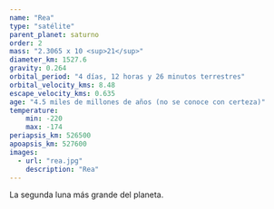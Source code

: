 ```yaml
---
name: "Rea"
type: "satélite"
parent_planet: saturno
order: 2
mass: "2.3065 x 10 <sup>21</sup>"
diameter_km: 1527.6
gravity: 0.264
orbital_period: "4 días, 12 horas y 26 minutos terrestres"
orbital_velocity_kms: 8.48
escape_velocity_kms: 0.635
age: "4.5 miles de millones de años (no se conoce con certeza)"
temperature:
    min: -220
    max: -174
periapsis_km: 526500
apoapsis_km: 527600
images:
  - url: "rea.jpg"
    description: "Rea"
---
```


La segunda luna más grande del planeta.